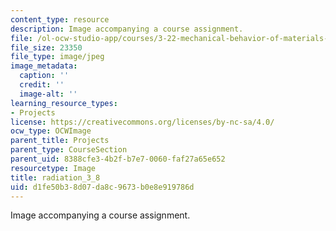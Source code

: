 ```yaml
---
content_type: resource
description: Image accompanying a course assignment.
file: /ol-ocw-studio-app/courses/3-22-mechanical-behavior-of-materials-spring-2008/d1fe50b38d07da8c9673b0e8e919786d_radiation_3_8.jpg
file_size: 23350
file_type: image/jpeg
image_metadata:
  caption: ''
  credit: ''
  image-alt: ''
learning_resource_types:
- Projects
license: https://creativecommons.org/licenses/by-nc-sa/4.0/
ocw_type: OCWImage
parent_title: Projects
parent_type: CourseSection
parent_uid: 8388cfe3-4b2f-b7e7-0060-faf27a65e652
resourcetype: Image
title: radiation_3_8
uid: d1fe50b3-8d07-da8c-9673-b0e8e919786d
---
```

Image accompanying a course assignment.